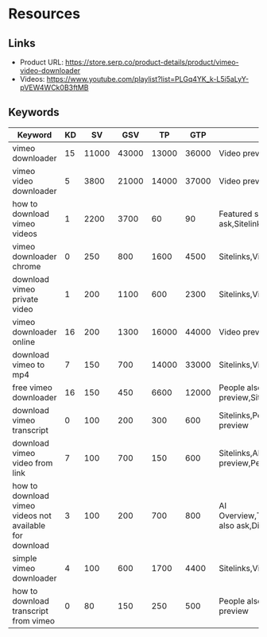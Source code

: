 # Resources

## Links

- Product URL: https://store.serp.co/product-details/product/vimeo-video-downloader
- Videos: https://www.youtube.com/playlist?list=PLGq4YK_k-L5i5aLyY-pVEW4WCk0B3ftMB

## Keywords

| Keyword                                                 | KD | SV    | GSV   | TP    | GTP   | SERP Features                                                             |
|---------------------------------------------------------|----|-------|-------|-------|-------|---------------------------------------------------------------------------|
| vimeo downloader                                        | 15 | 11000 | 43000 | 13000 | 36000 | Video preview,Sitelinks                                                   |
| vimeo video downloader                                  | 5  | 3800  | 21000 | 14000 | 37000 | Video preview,Sitelinks                                                   |
| how to download vimeo videos                            | 1  | 2200  | 3700  | 60    | 90    | Featured snippet,People also ask,Sitelinks,Video preview                  |
| vimeo downloader chrome                                 | 0  | 250   | 800   | 1600  | 4500  | Sitelinks,Video preview                                                   |
| download vimeo private video                            | 1  | 200   | 1100  | 600   | 2300  | Sitelinks,Video preview                                                   |
| vimeo downloader online                                 | 16 | 200   | 1300  | 16000 | 44000 | Video preview,Sitelinks                                                   |
| download vimeo to mp4                                   | 7  | 150   | 700   | 14000 | 33000 | Sitelinks,Video preview                                                   |
| free vimeo downloader                                   | 16 | 150   | 450   | 6600  | 12000 | People also ask,Video preview,Sitelinks                                   |
| download vimeo transcript                               | 0  | 100   | 200   | 300   | 600   | Sitelinks,People also ask,Video preview                                   |
| download vimeo video from link                          | 7  | 100   | 700   | 150   | 600   | Sitelinks,AI Overview,Video preview,People also ask                       |
| how to download vimeo videos not available for download | 3  | 100   | 200   | 700   | 800   | AI Overview,Thumbnail,Sitelinks,People also ask,Discussions,Video preview |
| simple vimeo downloader                                 | 4  | 100   | 600   | 1700  | 4400  | Sitelinks,Video preview                                                   |
| how to download transcript from vimeo                   | 0  | 80    | 150   | 250   | 500   | People also ask,Sitelinks,Video preview                                   |
